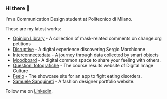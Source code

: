 ### Hi there 👋

I'm a Communication Design student at Politecnico di Milano.

These are my latest works:
- [Opinion Library](https://opinionlibrary.com/) - A collection of mask-related comments on change.org petitions
- [Disruptive](https://disruptive.meetingrimini.org/) - A digital experience discovering Sergio Marchionne
- [Interconnectedata](https://interconnectedata.it/) - A journey through data collected by smart objects
- [Moodboard](https://moodboard-ffmv.herokuapp.com/) - A digital common space to share your feeling with others.
- [Questioni fotografiche](https://questionifotografiche.it) - The course results website of Digital Image Culture
- [Feelo](https://feelo.mbruno.it/) - The showcase site for an app to fight eating disorders.
- [Samuele Sanguineti](samuelesanguineti.com) - A fashion designer portfolio website.


Follow me on [Linkedin](https://www.linkedin.com/in/brunomichele/). 
<!--
**michelebruno/michelebruno** is a ✨ _special_ ✨ repository because its `README.md` (this file) appears on your GitHub profile.

Here are some ideas to get you started:

- 🔭 I’m currently working on ...
- 🌱 I’m currently learning ...
- 👯 I’m looking to collaborate on ...
- 🤔 I’m looking for help with ...
- 💬 Ask me about ...
- 📫 How to reach me: ...
- 😄 Pronouns: ...
- ⚡ Fun fact: ...
-->
